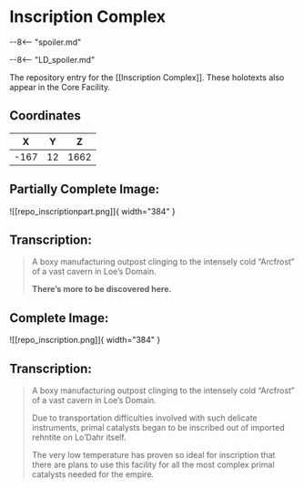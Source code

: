 # Inscription Complex

--8<-- "spoiler.md"

--8<-- "LD_spoiler.md"

The repository entry for the [[Inscription Complex]]. These holotexts also appear in the Core Facility.

## Coordinates
| **X** | **Y** | **Z** |
| :---: | :---: | :---: |
| -167 |  12  | 1662 |

## Partially Complete Image:

![[repo_inscriptionpart.png]]{ width="384" }

## Transcription:
> A boxy manufacturing outpost clinging to the intensely cold “Arcfrost” of a vast cavern in Loe’s Domain.
>
> **There’s more to be discovered here.**

## Complete Image:

![[repo_inscription.png]]{ width="384" }

## Transcription:
> A boxy manufacturing outpost clinging to the intensely cold “Arcfrost” of a vast cavern in Loe’s Domain.
>
> Due to transportation difficulties involved with such delicate instruments, primal catalysts began to be inscribed out of imported rehntite on Lo’Dahr itself.
>
> The very low temperature has proven so ideal for inscription that there are plans to use this facility for all the most complex primal catalysts needed for the empire.
